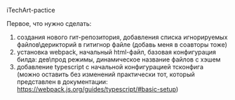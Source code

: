 iTechArt-pactice

Первое, что нужно сделать:
1) создания нового гит-репозитория, добавления списка игнорируемых 
файлов\дерикторий в гитигнор файле (добавь меня в соавторы тоже)
2) установка webpack, начальный html-файл, базовая конфигурация билда: 
дев\прод режимы, динамическое название файлов с хэшем
3) добавление typescript с начальной конфигурацией тсконфига (можно оставить 
без изменений практически тот, который представлен в документации: 
https://webpack.js.org/guides/typescript/#basic-setup)